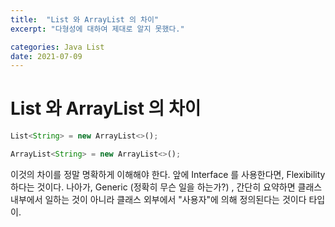 ```yaml
---
title:  "List 와 ArrayList 의 차이"
excerpt: "다형성에 대하여 제대로 알지 못했다."

categories: Java List
date: 2021-07-09
---
```



# List 와 ArrayList 의 차이

```jsx
List<String> = new ArrayList<>();

ArrayList<String> = new ArrayList<>();
```

 이것의 차이를 정말 명확하게 이해해야 한다. 앞에 Interface 를 사용한다면, Flexibility 하다는 것이다. 나아가, Generic (정확히 무슨 일을 하는가?) , 간단히 요약하면 클래스 내부에서 일하는 것이 아니라 클래스 외부에서 "사용자"에 의해 정의된다는 것이다 타입이.
